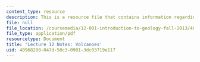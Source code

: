 ```yaml
---
content_type: resource
description: This is a resource file that contains information regarding volcanoes.
file: null
file_location: /coursemedia/12-001-introduction-to-geology-fall-2013/40968288047d50c309013dc03719e117_MIT12_001F13_Lec12Notes.pdf
file_type: application/pdf
resourcetype: Document
title: 'Lecture 12 Notes: Volcanoes'
uid: 40968288-047d-50c3-0901-3dc03719e117
---
```

